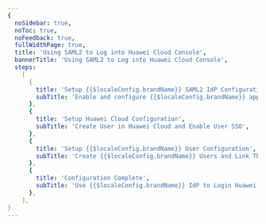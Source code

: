 ```yaml
---
{
  noSidebar: true,
  noToc: true,
  noFeedback: true,
  fullWidthPage: true,
  title: 'Using SAML2 to Log into Huawei Cloud Console',
  bannerTitle: 'Using SAML2 to Log into Huawei Cloud Console',
  steps:
    [
      {
        title: 'Setup {{$localeConfig.brandName}} SAML2 IdP Configuration',
        subTitle: 'Enable and configure {{$localeConfig.brandName}} application SAML2 Provider',
      },
      {
        title: 'Setup Huawei Cloud Configuration',
        subTitle: 'Create User in Huawei Cloud and Enable User SSO',
      },
      {
        title: 'Setup {{$localeConfig.brandName}} User Configuration',
        subTitle: 'Create {{$localeConfig.brandName}} Users and Link Them to Huawei Cloud User',
      },
      {
        title: 'Configuration Complete',
        subTitle: 'Use {{$localeConfig.brandName}} IdP to Login Huawei Cloud',
      },
    ],
}
---
```


<IntegrationDetail backLink="/en/integration/"/>
